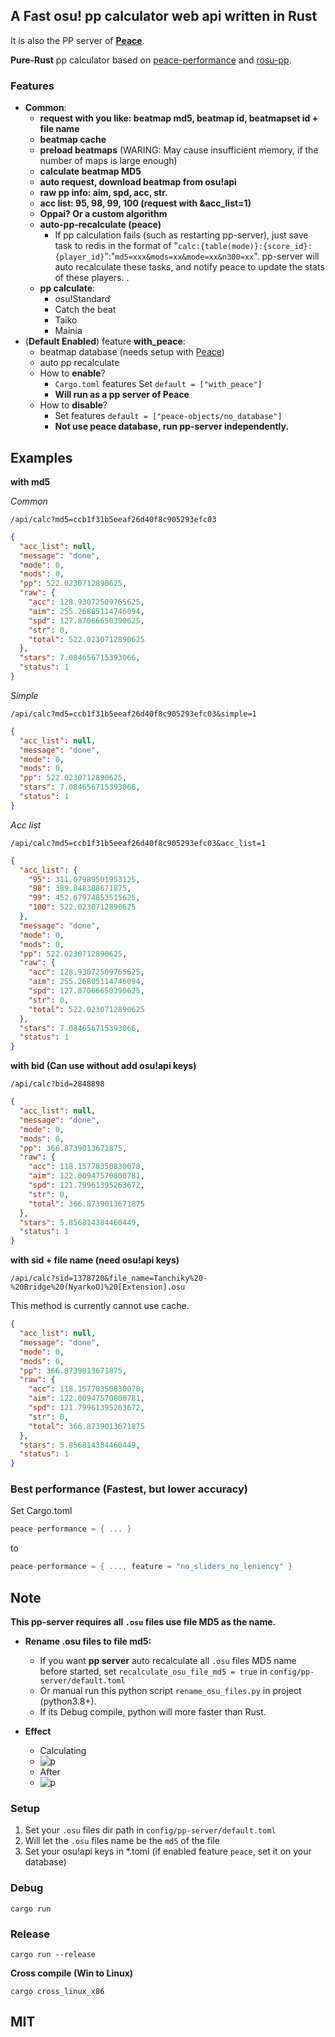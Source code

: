 ## A Fast osu! pp calculator web api written in Rust

It is also the PP server of **[Peace](https://github.com/Pure-Peace/peace)**.

**Pure-Rust** pp calculator based on [peace-performance](https://github.com/Pure-Peace/peace-performance) and [rosu-pp](https://github.com/MaxOhn/rosu-pp).

### Features

- **Common**:
  - **request with you like: beatmap md5, beatmap id, beatmapset id + file name**
  - **beatmap cache**
  - **preload beatmaps** (WARING: May cause insufficient memory, if the number of maps is large enough)
  - **calculate beatmap MD5**
  - **auto request, download beatmap from osu!api**
  - **raw pp info: aim, spd, acc, str.**
  - **acc list: 95, 98, 99, 100 (request with &acc_list=1)**
  - **Oppai? Or a custom algorithm**
  - **auto-pp-recalculate (peace)**
    - If pp calculation fails (such as restarting pp-server), just save task to redis in the format of "`calc:{table(mode)}:{score_id}:{player_id}`":"`md5=xxx&mods=xx&mode=xx&n300=xx`". pp-server will auto recalculate these tasks, and notify peace to update the stats of these players.
.
  - **pp calculate**:
    - osu!Standard
    - Catch the beat
    - Taiko
    - Mainia
- (**Default Enabled**) feature **with_peace**:
  - beatmap database (needs setup with [Peace](https://github.com/Pure-Peace/Peace/tree/main/sql))
  - auto pp recalculate
  - How to **enable**?
    - `Cargo.toml` features Set `default = ["with_peace"]`
    - **Will run as a pp server of Peace**
  - How to **disable**?
    - Set features `default = ["peace-objects/no_database"]`
    - **Not use peace database, run pp-server independently.**

## Examples

**with md5**

*Common*

```
/api/calc?md5=ccb1f31b5eeaf26d40f8c905293efc03
```

```json
{
  "acc_list": null,
  "message": "done",
  "mode": 0,
  "mods": 0,
  "pp": 522.0230712890625,
  "raw": {
    "acc": 128.93072509765625,
    "aim": 255.26805114746094,
    "spd": 127.87066650390625,
    "str": 0,
    "total": 522.0230712890625
  },
  "stars": 7.084656715393066,
  "status": 1
}
```

*Simple*

```
/api/calc?md5=ccb1f31b5eeaf26d40f8c905293efc03&simple=1
```

```json
{
  "acc_list": null,
  "message": "done",
  "mode": 0,
  "mods": 0,
  "pp": 522.0230712890625,
  "stars": 7.084656715393066,
  "status": 1
}
```

*Acc list*

```
/api/calc?md5=ccb1f31b5eeaf26d40f8c905293efc03&acc_list=1
```

```json
{
  "acc_list": {
    "95": 311.07989501953125,
    "98": 389.848388671875,
    "99": 452.67974853515625,
    "100": 522.0230712890625
  },
  "message": "done",
  "mode": 0,
  "mods": 0,
  "pp": 522.0230712890625,
  "raw": {
    "acc": 128.93072509765625,
    "aim": 255.26805114746094,
    "spd": 127.87066650390625,
    "str": 0,
    "total": 522.0230712890625
  },
  "stars": 7.084656715393066,
  "status": 1
}
```

**with bid (Can use without add osu!api keys)**

```
/api/calc?bid=2848898
```

```json
{
  "acc_list": null,
  "message": "done",
  "mode": 0,
  "mods": 0,
  "pp": 366.8739013671875,
  "raw": {
    "acc": 118.15778350830078,
    "aim": 122.00947570800781,
    "spd": 121.79961395263672,
    "str": 0,
    "total": 366.8739013671875
  },
  "stars": 5.856814384460449,
  "status": 1
}
```

**with sid + file name (need osu!api keys)**

```
/api/calc?sid=1378720&file_name=Tanchiky%20-%20Bridge%20(NyarkoO)%20[Extension].osu
```

This method is currently cannot use cache.

```json
{
  "acc_list": null,
  "message": "done",
  "mode": 0,
  "mods": 0,
  "pp": 366.8739013671875,
  "raw": {
    "acc": 118.15778350830078,
    "aim": 122.00947570800781,
    "spd": 121.79961395263672,
    "str": 0,
    "total": 366.8739013671875
  },
  "stars": 5.856814384460449,
  "status": 1
}
```

### Best performance (Fastest, but lower accuracy)

Set Cargo.toml

```rust
peace-performance = { ... }
```

to

```rust
peace-performance = { ..., feature = "no_sliders_no_leniency" }
```

## Note

**This pp-server requires all `.osu` files use file MD5 as the name.**

- **Rename .osu files to file md5:**

  - If you want **pp server** auto recalculate all `.osu` files MD5 name before started, set `recalculate_osu_file_md5 = true` in `config/pp-server/default.toml`
  - Or manual run this python script `rename_osu_files.py` in project (python3.8+).
  - If its Debug compile, python will more faster than Rust.

- **Effect**
  - Calculating
  - ![p](screenshot/ef1.png)
  - After
  - ![p](screenshot/ef2.png)

### Setup

1. Set your `.osu` files dir path in `config/pp-server/default.toml`
2. Will let the `.osu` files name be the `md5` of the file
3. Set your osu!api keys in *.toml (if enabled feature `peace`, set it on your database)

### Debug

```
cargo run
```

### Release

```
cargo run --release
```

**Cross compile (Win to Linux)**

```
cargo cross_linux_x86
```

## MIT
